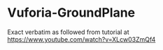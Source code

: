 # Vuforia-GroundPlane

Exact verbatim as followed from tutorial at
https://www.youtube.com/watch?v=XLcw03ZmQf4